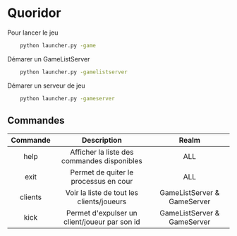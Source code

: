 # Quoridor


Pour lancer le jeu
```bash
    python launcher.py -game
```

Démarer un GameListServer
```bash
    python launcher.py -gamelistserver
```

Démarer un serveur de jeu
```bash
    python launcher.py -gameserver
```
## Commandes

| Commande | Description | Realm
| :---: | :---: | :---: |
| help | Afficher la liste des commandes disponibles | ALL |
| exit | Permet de quiter le processus en cour | ALL |
| clients | Voir la liste de tout les clients/joueurs | GameListServer & GameServer
| kick | Permet d'expulser un client/joueur par son id | GameListServer & GameServer
